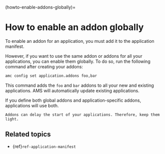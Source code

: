 (howto-enable-addons-globally)=
# How to enable an addon globally

To enable an addon for an application, you must add it to the application manifest.

However, if you want to use the same addon or addons for all your applications, you can enable them globally. To do so, run the following command after creating your addons:

```bash
amc config set application.addons foo,bar
```

This command adds the `foo` and `bar` addons to all your new and existing applications. AMS will automatically update existing applications.

If you define both global addons and application-specific addons, applications will use both.

```{caution}
Addons can delay the start of your applications. Therefore, keep them light.
```

## Related topics

* {ref}`ref-application-manifest`
